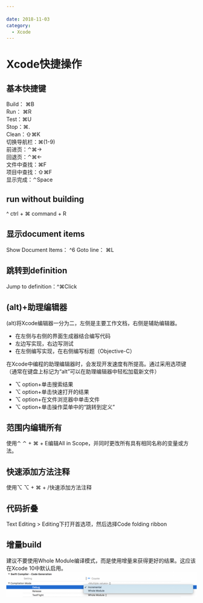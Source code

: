 ```yaml
---
 
date: 2018-11-03
category:
  - Xcode
---
```


# Xcode快捷操作

## 基本快捷键
Build：	⌘B <br>
Run：	⌘R <br>
Test：⌘U <br>
Stop：⌘. <br>
Clean：⇧⌘K <br>
切换导航栏：⌘(1-9) <br>
前进页：⌃⌘→ <br>
回退页：⌃⌘← <br>
文件中查找：⌘F <br>
项目中查找：⇧⌘F <br>
显示完成：⌃Space <br>

## run without building
^ ctrl + ⌘ command + R

## 显示document items
Show Document Items：	^6
Goto line：	⌘L

## 跳转到definition
Jump to definition：^⌘Click

## (alt)+助理编辑器
(alt)将Xcode编辑器一分为二，左侧是主要工作文档，右侧是辅助编辑器。
- 在左侧与右侧的界面生成器结合编写代码
- 左边写实现，右边写测试
- 在左侧编写实现，在右侧编写标题（Objective-C）

在Xcode中编程的助理编辑器时，会发现开发速度有所提高。通过采用选项键（通常在键盘上标记为“alt”可以在助理编辑器中轻松加载新文件）
- ⌥ option+单击搜索结果
- ⌥ option+单击快速打开的结果
- ⌥ option+在文件浏览器中单击文件
- ⌥ option+单击操作菜单中的“跳转到定义”

## 范围内编辑所有
使用⌃ ⌃ + ⌘ + E编辑All in Scope，并同时更改所有具有相同名称的变量或方法。

## 快速添加方法注释
使用⌥ ⌥ + ⌘ + /快速添加方法注释

## 代码折叠
Text Editing > Editing下打开首选项，然后选择Code folding ribbon

## 增量build
建议不要使用Whole Module编译模式，而是使用增量来获得更好的结果。这应该在Xcode 10中默认启用。
![Xcode 10增量构建](./3/1.png)
